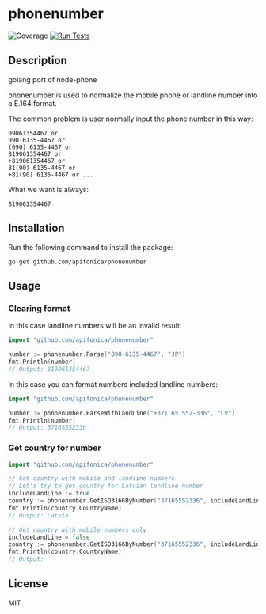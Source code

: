 # phonenumber
![Coverage](https://img.shields.io/badge/Coverage-99.4%25-brightgreen)
[![Run Tests](https://github.com/apifonica/phonenumber/actions/workflows/run-tests.yml/badge.svg)](https://github.com/apifonica/phonenumber/actions?query=branch%3Amaster)
## Description

golang port of node-phone

phonenumber is used to normalize the mobile phone or landline number into a E.164 format.

The common problem is user normally input the phone number in this way:

```
09061354467 or
090-6135-4467 or
(090) 6135-4467 or
819061354467 or
+819061354467 or
81(90) 6135-4467 or
+81(90) 6135-4467 or ...
```

What we want is always:

```
819061354467
```

## Installation
Run the following command to install the package:
```
go get github.com/apifonica/phonenumber
```

## Usage

### Clearing format
In this case landline numbers will be an invalid result:
```go
import "github.com/apifonica/phonenumber"

number := phonenumber.Parse("090-6135-4467", "JP")
fmt.Println(number)
// Output: 819061354467
```

In this case you can format numbers included landline numbers:
```go
import "github.com/apifonica/phonenumber"

number := phonenumber.ParseWithLandLine("+371 65 552-336", "LV")
fmt.Println(number)
// Output: 37165552336
```

### Get country for number
```go
import "github.com/apifonica/phonenumber"

// Get country with mobile and landline numbers
// Let's try to get country for Latvian landline number
includeLandLine := true
country := phonenumber.GetISO3166ByNumber("37165552336", includeLandLine)
fmt.Println(country.CountryName)
// Output: Latvia

// Get country with mobile numbers only
includeLandLine = false
country := phonenumber.GetISO3166ByNumber("37165552336", includeLandLine)
fmt.Println(country.CountryName)
// Output:
```

## License
MIT
